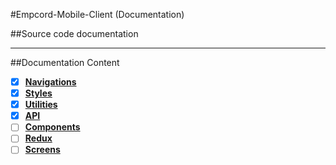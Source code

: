 #Empcord-Mobile-Client (Documentation)

##Source code documentation

---

##Documentation Content

- [x] [**Navigations**]()
- [x] [**Styles**]()
- [x] [**Utilities**]()
- [x] [**API**]()
- [ ] [**Components**]()
- [ ] [**Redux**]()
- [ ] [**Screens**]()